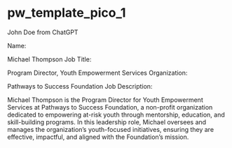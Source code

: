 # pw_template_pico_1

John Doe from ChatGPT

Name:

Michael Thompson
Job Title:

Program Director, Youth Empowerment Services
Organization:

Pathways to Success Foundation
Job Description:

Michael Thompson is the Program Director for Youth Empowerment Services at Pathways to Success Foundation, a non-profit organization dedicated to empowering at-risk youth through mentorship, education, and skill-building programs. In this leadership role, Michael oversees and manages the organization’s youth-focused initiatives, ensuring they are effective, impactful, and aligned with the Foundation’s mission.